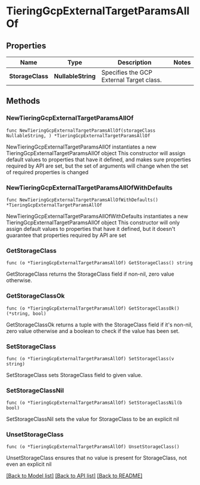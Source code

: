 # TieringGcpExternalTargetParamsAllOf

## Properties

Name | Type | Description | Notes
------------ | ------------- | ------------- | -------------
**StorageClass** | **NullableString** | Specifies the GCP External Target class. | 

## Methods

### NewTieringGcpExternalTargetParamsAllOf

`func NewTieringGcpExternalTargetParamsAllOf(storageClass NullableString, ) *TieringGcpExternalTargetParamsAllOf`

NewTieringGcpExternalTargetParamsAllOf instantiates a new TieringGcpExternalTargetParamsAllOf object
This constructor will assign default values to properties that have it defined,
and makes sure properties required by API are set, but the set of arguments
will change when the set of required properties is changed

### NewTieringGcpExternalTargetParamsAllOfWithDefaults

`func NewTieringGcpExternalTargetParamsAllOfWithDefaults() *TieringGcpExternalTargetParamsAllOf`

NewTieringGcpExternalTargetParamsAllOfWithDefaults instantiates a new TieringGcpExternalTargetParamsAllOf object
This constructor will only assign default values to properties that have it defined,
but it doesn't guarantee that properties required by API are set

### GetStorageClass

`func (o *TieringGcpExternalTargetParamsAllOf) GetStorageClass() string`

GetStorageClass returns the StorageClass field if non-nil, zero value otherwise.

### GetStorageClassOk

`func (o *TieringGcpExternalTargetParamsAllOf) GetStorageClassOk() (*string, bool)`

GetStorageClassOk returns a tuple with the StorageClass field if it's non-nil, zero value otherwise
and a boolean to check if the value has been set.

### SetStorageClass

`func (o *TieringGcpExternalTargetParamsAllOf) SetStorageClass(v string)`

SetStorageClass sets StorageClass field to given value.


### SetStorageClassNil

`func (o *TieringGcpExternalTargetParamsAllOf) SetStorageClassNil(b bool)`

 SetStorageClassNil sets the value for StorageClass to be an explicit nil

### UnsetStorageClass
`func (o *TieringGcpExternalTargetParamsAllOf) UnsetStorageClass()`

UnsetStorageClass ensures that no value is present for StorageClass, not even an explicit nil

[[Back to Model list]](../README.md#documentation-for-models) [[Back to API list]](../README.md#documentation-for-api-endpoints) [[Back to README]](../README.md)


